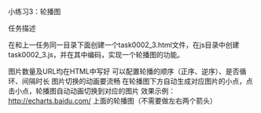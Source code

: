 小练习3：轮播图

任务描述

在和上一任务同一目录下面创建一个task0002_3.html文件，在js目录中创建task0002_3.js，并在其中编码，实现一个轮播图的功能。

图片数量及URL均在HTML中写好
可以配置轮播的顺序（正序、逆序）、是否循环、间隔时长
图片切换的动画要流畅
在轮播图下方自动生成对应图片的小点，点击小点，轮播图自动动画切换到对应的图片
效果示例：http://echarts.baidu.com/ 上面的轮播图（不需要做左右两个箭头）